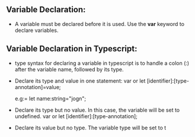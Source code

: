 ## Variable Declaration:

- A variable must be declared before it is used. Use the **var** keyword to declare variables.

## Variable Declaration in Typescript:
- type syntax for declaring a variable in typescript is to handle a colon (:) after the variable name, followed by its type.

- Declare its type and value in one statement:
  var or let [identifier]:[type-annotation]=value;

  e.g:= let name:string="jogn";

- Declare its type but no value. In this case, the variable will be set to undefined.
  var or let [identifier]:[type-annotation];

- Declare its value but no type. The variable type will be set to t
